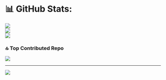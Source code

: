 # 📊 GitHub Stats:
![](https://github-readme-stats.vercel.app/api?username=humoyunswe&theme=tokyonight&hide_border=true&include_all_commits=false&count_private=false)<br/>
![](https://github-readme-streak-stats.herokuapp.com/?user=humoyunswe&theme=tokyonight&hide_border=true)<br/>
![](https://github-readme-stats.vercel.app/api/top-langs/?username=humoyunswe&theme=tokyonight&hide_border=true&include_all_commits=false&count_private=false&layout=compact)

### 🔝 Top Contributed Repo
![](https://github-contributor-stats.vercel.app/api?username=humoyunswe&limit=5&theme=tokyonight&combine_all_yearly_contributions=true)

---
[![](https://visitcount.itsvg.in/api?id=humoyunswe&icon=2&color=0)](https://visitcount.itsvg.in)

